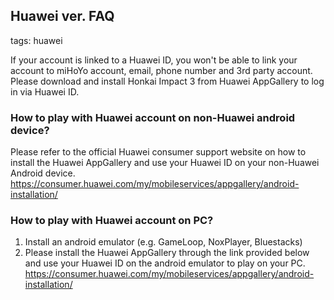 ## Huawei ver. FAQ
tags: huawei

If your account is linked to a Huawei ID, you won't be able to link your account to miHoYo account, email, phone number and 3rd party account. Please download and install Honkai Impact 3 from Huawei AppGallery to log in via Huawei ID.

### **How to play with Huawei account on non-Huawei android device?**

Please refer to the official Huawei consumer support website on how to install the Huawei AppGallery and use your Huawei ID on your non-Huawei Android device.
https://consumer.huawei.com/my/mobileservices/appgallery/android-installation/

### **How to play with Huawei account on PC?**

1. Install an android emulator (e.g. GameLoop, NoxPlayer, Bluestacks)
2. Please install the Huawei AppGallery through the link provided below and use your Huawei ID on the android emulator to play on your PC.
https://consumer.huawei.com/my/mobileservices/appgallery/android-installation/
